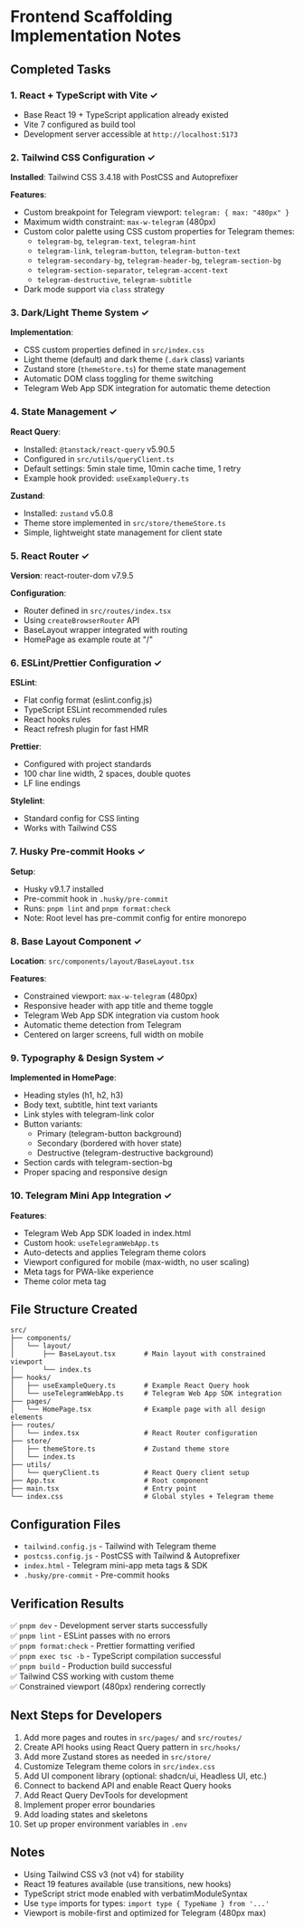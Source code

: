 # Frontend Scaffolding Implementation Notes

## Completed Tasks

### 1. React + TypeScript with Vite ✓

- Base React 19 + TypeScript application already existed
- Vite 7 configured as build tool
- Development server accessible at `http://localhost:5173`

### 2. Tailwind CSS Configuration ✓

**Installed**: Tailwind CSS 3.4.18 with PostCSS and Autoprefixer

**Features**:

- Custom breakpoint for Telegram viewport: `telegram: { max: "480px" }`
- Maximum width constraint: `max-w-telegram` (480px)
- Custom color palette using CSS custom properties for Telegram themes:
  - `telegram-bg`, `telegram-text`, `telegram-hint`
  - `telegram-link`, `telegram-button`, `telegram-button-text`
  - `telegram-secondary-bg`, `telegram-header-bg`, `telegram-section-bg`
  - `telegram-section-separator`, `telegram-accent-text`
  - `telegram-destructive`, `telegram-subtitle`
- Dark mode support via `class` strategy

### 3. Dark/Light Theme System ✓

**Implementation**:

- CSS custom properties defined in `src/index.css`
- Light theme (default) and dark theme (`.dark` class) variants
- Zustand store (`themeStore.ts`) for theme state management
- Automatic DOM class toggling for theme switching
- Telegram Web App SDK integration for automatic theme detection

### 4. State Management ✓

**React Query**:

- Installed: `@tanstack/react-query` v5.90.5
- Configured in `src/utils/queryClient.ts`
- Default settings: 5min stale time, 10min cache time, 1 retry
- Example hook provided: `useExampleQuery.ts`

**Zustand**:

- Installed: `zustand` v5.0.8
- Theme store implemented in `src/store/themeStore.ts`
- Simple, lightweight state management for client state

### 5. React Router ✓

**Version**: react-router-dom v7.9.5

**Configuration**:

- Router defined in `src/routes/index.tsx`
- Using `createBrowserRouter` API
- BaseLayout wrapper integrated with routing
- HomePage as example route at "/"

### 6. ESLint/Prettier Configuration ✓

**ESLint**:

- Flat config format (eslint.config.js)
- TypeScript ESLint recommended rules
- React hooks rules
- React refresh plugin for fast HMR

**Prettier**:

- Configured with project standards
- 100 char line width, 2 spaces, double quotes
- LF line endings

**Stylelint**:

- Standard config for CSS linting
- Works with Tailwind CSS

### 7. Husky Pre-commit Hooks ✓

**Setup**:

- Husky v9.1.7 installed
- Pre-commit hook in `.husky/pre-commit`
- Runs: `pnpm lint` and `pnpm format:check`
- Note: Root level has pre-commit config for entire monorepo

### 8. Base Layout Component ✓

**Location**: `src/components/layout/BaseLayout.tsx`

**Features**:

- Constrained viewport: `max-w-telegram` (480px)
- Responsive header with app title and theme toggle
- Telegram Web App SDK integration via custom hook
- Automatic theme detection from Telegram
- Centered on larger screens, full width on mobile

### 9. Typography & Design System ✓

**Implemented in HomePage**:

- Heading styles (h1, h2, h3)
- Body text, subtitle, hint text variants
- Link styles with telegram-link color
- Button variants:
  - Primary (telegram-button background)
  - Secondary (bordered with hover state)
  - Destructive (telegram-destructive background)
- Section cards with telegram-section-bg
- Proper spacing and responsive design

### 10. Telegram Mini App Integration ✓

**Features**:

- Telegram Web App SDK loaded in index.html
- Custom hook: `useTelegramWebApp.ts`
- Auto-detects and applies Telegram theme colors
- Viewport configured for mobile (max-width, no user scaling)
- Meta tags for PWA-like experience
- Theme color meta tag

## File Structure Created

```
src/
├── components/
│   └── layout/
│       ├── BaseLayout.tsx       # Main layout with constrained viewport
│       └── index.ts
├── hooks/
│   ├── useExampleQuery.ts       # Example React Query hook
│   └── useTelegramWebApp.ts     # Telegram Web App SDK integration
├── pages/
│   └── HomePage.tsx             # Example page with all design elements
├── routes/
│   └── index.tsx                # React Router configuration
├── store/
│   ├── themeStore.ts            # Zustand theme store
│   └── index.ts
├── utils/
│   └── queryClient.ts           # React Query client setup
├── App.tsx                      # Root component
├── main.tsx                     # Entry point
└── index.css                    # Global styles + Telegram theme
```

## Configuration Files

- `tailwind.config.js` - Tailwind with Telegram theme
- `postcss.config.js` - PostCSS with Tailwind & Autoprefixer
- `index.html` - Telegram mini-app meta tags & SDK
- `.husky/pre-commit` - Pre-commit hooks

## Verification Results

✅ `pnpm dev` - Development server starts successfully  
✅ `pnpm lint` - ESLint passes with no errors  
✅ `pnpm format:check` - Prettier formatting verified  
✅ `pnpm exec tsc -b` - TypeScript compilation successful  
✅ `pnpm build` - Production build successful  
✅ Tailwind CSS working with custom theme  
✅ Constrained viewport (480px) rendering correctly

## Next Steps for Developers

1. Add more pages and routes in `src/pages/` and `src/routes/`
2. Create API hooks using React Query pattern in `src/hooks/`
3. Add more Zustand stores as needed in `src/store/`
4. Customize Telegram theme colors in `src/index.css`
5. Add UI component library (optional: shadcn/ui, Headless UI, etc.)
6. Connect to backend API and enable React Query hooks
7. Add React Query DevTools for development
8. Implement proper error boundaries
9. Add loading states and skeletons
10. Set up proper environment variables in `.env`

## Notes

- Using Tailwind CSS v3 (not v4) for stability
- React 19 features available (use transitions, new hooks)
- TypeScript strict mode enabled with verbatimModuleSyntax
- Use `type` imports for types: `import type { TypeName } from '...'`
- Viewport is mobile-first and optimized for Telegram (480px max)
